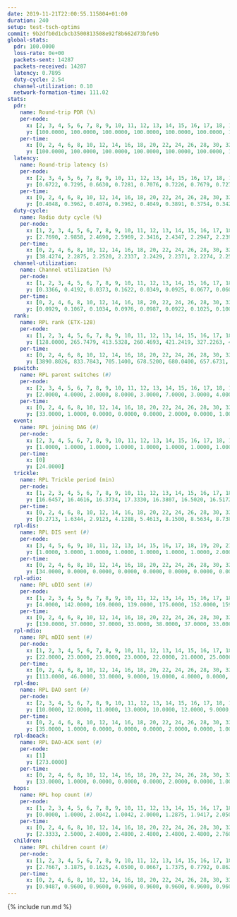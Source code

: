 ```yaml
---
date: 2019-11-21T22:00:55.115804+01:00
duration: 240
setup: test-tsch-optims
commit: 9b2dfb0d1cbcb3500813508e92f8b662d73bfe9b
global-stats:
  pdr: 100.0000
  loss-rate: 0e+00
  packets-sent: 14287
  packets-received: 14287
  latency: 0.7895
  duty-cycle: 2.54
  channel-utilization: 0.10
  network-formation-time: 111.02
stats:
  pdr:
    name: Round-trip PDR (%)
    per-node:
      x: [2, 3, 4, 5, 6, 7, 8, 9, 10, 11, 12, 13, 14, 15, 16, 17, 18, 19, 20, 21, 22, 23, 24, 25]
      y: [100.0000, 100.0000, 100.0000, 100.0000, 100.0000, 100.0000, 100.0000, 100.0000, 100.0000, 100.0000, 100.0000, 100.0000, 100.0000, 100.0000, 100.0000, 100.0000, 100.0000, 100.0000, 100.0000, 100.0000, 100.0000, 100.0000, 100.0000, 100.0000]
    per-time:
      x: [0, 2, 4, 6, 8, 10, 12, 14, 16, 18, 20, 22, 24, 26, 28, 30, 32, 34, 36, 38, 40, 42, 44, 46, 48, 50, 52, 54, 56, 58, 60, 62, 64, 66, 68, 70, 72, 74, 76, 78, 80, 82, 84, 86, 88, 90, 92, 94, 96, 98, 100, 102, 104, 106, 108, 110, 112, 114, 116, 118, 120, 122, 124, 126, 128, 130, 132, 134, 136, 138, 140, 142, 144, 146, 148, 150, 152, 154, 156, 158, 160, 162, 164, 166, 168, 170, 172, 174, 176, 178, 180, 182, 184, 186, 188, 190, 192, 194, 196, 198, 200, 202, 204, 206, 208, 210, 212, 214, 216, 218, 220, 222, 224, 226, 228, 230, 232, 234, 236, 238]
      y: [100.0000, 100.0000, 100.0000, 100.0000, 100.0000, 100.0000, 100.0000, 100.0000, 100.0000, 100.0000, 100.0000, 100.0000, 100.0000, 100.0000, 100.0000, 100.0000, 100.0000, 100.0000, 100.0000, 100.0000, 100.0000, 100.0000, 100.0000, 100.0000, 100.0000, 100.0000, 100.0000, 100.0000, 100.0000, 100.0000, 100.0000, 100.0000, 100.0000, 100.0000, 100.0000, 100.0000, 100.0000, 100.0000, 100.0000, 100.0000, 100.0000, 100.0000, 100.0000, 100.0000, 100.0000, 100.0000, 100.0000, 100.0000, 100.0000, 100.0000, 100.0000, 100.0000, 100.0000, 100.0000, 100.0000, 100.0000, 100.0000, 100.0000, 100.0000, 100.0000, 100.0000, 100.0000, 100.0000, 100.0000, 100.0000, 100.0000, 100.0000, 100.0000, 100.0000, 100.0000, 100.0000, 100.0000, 100.0000, 100.0000, 100.0000, 100.0000, 100.0000, 100.0000, 100.0000, 100.0000, 100.0000, 100.0000, 100.0000, 100.0000, 100.0000, 100.0000, 100.0000, 100.0000, 100.0000, 100.0000, 100.0000, 100.0000, 100.0000, 100.0000, 100.0000, 100.0000, 100.0000, 100.0000, 100.0000, 100.0000, 100.0000, 100.0000, 100.0000, 100.0000, 100.0000, 100.0000, 100.0000, 100.0000, 100.0000, 100.0000, 100.0000, 100.0000, 100.0000, 100.0000, 100.0000, 100.0000, 100.0000, 100.0000, 100.0000, 100.0000]
  latency:
    name: Round-trip latency (s)
    per-node:
      x: [2, 3, 4, 5, 6, 7, 8, 9, 10, 11, 12, 13, 14, 15, 16, 17, 18, 19, 20, 21, 22, 23, 24, 25]
      y: [0.6722, 0.7295, 0.6630, 0.7281, 0.7076, 0.7226, 0.7679, 0.7278, 0.6760, 0.7995, 0.7435, 0.7195, 0.8770, 0.8250, 0.7333, 0.8386, 0.8112, 0.8313, 0.8224, 0.8729, 0.8182, 0.9390, 0.9747, 0.9382]
    per-time:
      x: [0, 2, 4, 6, 8, 10, 12, 14, 16, 18, 20, 22, 24, 26, 28, 30, 32, 34, 36, 38, 40, 42, 44, 46, 48, 50, 52, 54, 56, 58, 60, 62, 64, 66, 68, 70, 72, 74, 76, 78, 80, 82, 84, 86, 88, 90, 92, 94, 96, 98, 100, 102, 104, 106, 108, 110, 112, 114, 116, 118, 120, 122, 124, 126, 128, 130, 132, 134, 136, 138, 140, 142, 144, 146, 148, 150, 152, 154, 156, 158, 160, 162, 164, 166, 168, 170, 172, 174, 176, 178, 180, 182, 184, 186, 188, 190, 192, 194, 196, 198, 200, 202, 204, 206, 208, 210, 212, 214, 216, 218, 220, 222, 224, 226, 228, 230, 232, 234, 236, 238]
      y: [0.4048, 0.3962, 0.4074, 0.3962, 0.4049, 0.3891, 0.3754, 0.3429, 0.3809, 0.3723, 0.3492, 0.3707, 0.3424, 0.3556, 0.3683, 0.3664, 0.4149, 0.3636, 0.3810, 0.3802, 0.3379, 0.3564, 0.3337, 0.3380, 0.3255, 0.3235, 0.3271, 0.3681, 0.3437, 0.3467, 0.3345, 0.3416, 0.3322, 0.3315, 0.3406, 0.3332, 0.3480, 0.3902, 0.3619, 0.3440, 0.3606, 0.3627, 0.3445, 0.3533, 0.3742, 0.3524, 0.3559, 0.4122, 0.4200, 0.4184, 0.3286, 0.3407, 0.3656, 0.7489, 0.7169, 0.4456, 0.4812, 0.3451, 0.3873, 0.9719, 1.2420, 1.0023, 0.7799, 0.5128, 0.5024, 0.9809, 1.2799, 1.2954, 1.2488, 0.9417, 0.7657, 0.9890, 1.2598, 1.2769, 1.2697, 1.2512, 1.2620, 1.1567, 1.2659, 1.2869, 1.2882, 1.2666, 1.2583, 1.2709, 1.2593, 1.2556, 1.2712, 1.2583, 1.2689, 1.2383, 1.2682, 1.2478, 1.2618, 1.2507, 1.2516, 1.2565, 1.2377, 1.2685, 1.2746, 1.2641, 1.2518, 1.2720, 1.2505, 1.2532, 1.2512, 1.2470, 1.2798, 1.2698, 1.2527, 1.2461, 1.2519, 1.2745, 1.2643, 1.2269, 1.2543, 1.2469, 1.2494, 1.2377, 1.2668, 1.0858]
  duty-cycle:
    name: Radio duty cycle (%)
    per-node:
      x: [1, 2, 3, 4, 5, 6, 7, 8, 9, 10, 11, 12, 13, 14, 15, 16, 17, 18, 19, 20, 21, 22, 23, 24, 25]
      y: [2.7690, 2.9858, 2.4690, 2.5969, 2.3416, 2.4347, 2.2947, 2.2395, 2.3543, 2.3044, 2.2731, 2.5735, 2.5604, 2.3658, 2.2589, 2.8286, 2.5022, 2.6446, 2.6964, 2.6655, 2.5120, 2.6105, 2.5527, 2.6668, 2.5497]
    per-time:
      x: [0, 2, 4, 6, 8, 10, 12, 14, 16, 18, 20, 22, 24, 26, 28, 30, 32, 34, 36, 38, 40, 42, 44, 46, 48, 50, 52, 54, 56, 58, 60, 62, 64, 66, 68, 70, 72, 74, 76, 78, 80, 82, 84, 86, 88, 90, 92, 94, 96, 98, 100, 102, 104, 106, 108, 110, 112, 114, 116, 118, 120, 122, 124, 126, 128, 130, 132, 134, 136, 138, 140, 142, 144, 146, 148, 150, 152, 154, 156, 158, 160, 162, 164, 166, 168, 170, 172, 174, 176, 178, 180, 182, 184, 186, 188, 190, 192, 194, 196, 198, 200, 202, 204, 206, 208, 210, 212, 214, 216, 218, 220, 222, 224, 226, 228, 230, 232, 234, 236, 238, 240]
      y: [38.4274, 2.2875, 2.2520, 2.2337, 2.2429, 2.2371, 2.2274, 2.2522, 2.2536, 2.2666, 2.2508, 2.2379, 2.2493, 2.2340, 2.2638, 2.2855, 2.2517, 2.2741, 2.2429, 2.2549, 2.2438, 2.2423, 2.2415, 2.2241, 2.2271, 2.2089, 2.2221, 2.2116, 2.2558, 2.2492, 2.2240, 2.2460, 2.2133, 2.2122, 2.2497, 2.2404, 2.2249, 2.2375, 2.2342, 2.2560, 2.2293, 2.2453, 2.2403, 2.2311, 2.2367, 2.2495, 2.2207, 2.2541, 2.2181, 2.2299, 2.2249, 2.2120, 2.2343, 2.2300, 2.2030, 2.2158, 2.2116, 2.2177, 2.2280, 2.2028, 2.1919, 2.2080, 2.2129, 2.2030, 2.1946, 2.2227, 2.2097, 2.2413, 2.2238, 2.2237, 2.2152, 2.2349, 2.2271, 2.2087, 2.2001, 2.2063, 2.2083, 2.2131, 2.8048, 2.4866, 2.4717, 2.4970, 2.2088, 2.1994, 2.2209, 2.2004, 2.2135, 2.2107, 2.1934, 2.2103, 2.1976, 2.1987, 2.2067, 2.2190, 2.1970, 2.2031, 2.2046, 2.1984, 2.2118, 2.2220, 2.2172, 2.2100, 2.2225, 2.2127, 2.2054, 2.2159, 2.1991, 2.2268, 2.2269, 2.2152, 2.2031, 2.2197, 2.2214, 2.2141, 2.1889, 2.2125, 2.1968, 2.2157, 2.1945, 2.1996, null]
  channel-utilization:
    name: Channel utilization (%)
    per-node:
      x: [1, 2, 3, 4, 5, 6, 7, 8, 9, 10, 11, 12, 13, 14, 15, 16, 17, 18, 19, 20, 21, 22, 23, 24, 25]
      y: [0.3366, 0.4192, 0.0373, 0.1622, 0.0349, 0.0925, 0.0677, 0.0601, 0.0386, 0.0312, 0.0374, 0.1390, 0.0721, 0.0313, 0.0370, 0.2230, 0.0311, 0.0676, 0.0472, 0.0708, 0.0407, 0.0723, 0.0327, 0.0318, 0.0348]
    per-time:
      x: [0, 2, 4, 6, 8, 10, 12, 14, 16, 18, 20, 22, 24, 26, 28, 30, 32, 34, 36, 38, 40, 42, 44, 46, 48, 50, 52, 54, 56, 58, 60, 62, 64, 66, 68, 70, 72, 74, 76, 78, 80, 82, 84, 86, 88, 90, 92, 94, 96, 98, 100, 102, 104, 106, 108, 110, 112, 114, 116, 118, 120, 122, 124, 126, 128, 130, 132, 134, 136, 138, 140, 142, 144, 146, 148, 150, 152, 154, 156, 158, 160, 162, 164, 166, 168, 170, 172, 174, 176, 178, 180, 182, 184, 186, 188, 190, 192, 194, 196, 198, 200, 202, 204, 206, 208, 210, 212, 214, 216, 218, 220, 222, 224, 226, 228, 230, 232, 234, 236, 238, 240]
      y: [0.0929, 0.1067, 0.1034, 0.0976, 0.0987, 0.0922, 0.1025, 0.1008, 0.0993, 0.1041, 0.0995, 0.0978, 0.1025, 0.0939, 0.1039, 0.1055, 0.1035, 0.1049, 0.0980, 0.1042, 0.0971, 0.0976, 0.0959, 0.0923, 0.0929, 0.0887, 0.0920, 0.0899, 0.1025, 0.0990, 0.0950, 0.0963, 0.0944, 0.0902, 0.0953, 0.0977, 0.0954, 0.0996, 0.0970, 0.0969, 0.0930, 0.0965, 0.0944, 0.0917, 0.0945, 0.0980, 0.0915, 0.0990, 0.0899, 0.0906, 0.0908, 0.0873, 0.0916, 0.0941, 0.0846, 0.0884, 0.0890, 0.0899, 0.0947, 0.0852, 0.0855, 0.0903, 0.0896, 0.0877, 0.0855, 0.0950, 0.0869, 0.0962, 0.0930, 0.0934, 0.0870, 0.0962, 0.0971, 0.0870, 0.0830, 0.0910, 0.0863, 0.0877, 0.2938, 0.1146, 0.1074, 0.1280, 0.0884, 0.0855, 0.0920, 0.0871, 0.0881, 0.0858, 0.0871, 0.0857, 0.0836, 0.0884, 0.0884, 0.0895, 0.0844, 0.0853, 0.0884, 0.0866, 0.0889, 0.0932, 0.0922, 0.0881, 0.0940, 0.0872, 0.0851, 0.0928, 0.0847, 0.0965, 0.0914, 0.0915, 0.0865, 0.0914, 0.0925, 0.0919, 0.0807, 0.0908, 0.0860, 0.0934, 0.0850, 0.0832, null]
  rank:
    name: RPL rank (ETX-128)
    per-node:
      x: [1, 2, 3, 4, 5, 6, 7, 8, 9, 10, 11, 12, 13, 14, 15, 16, 17, 18, 19, 20, 21, 22, 23, 24, 25]
      y: [128.0000, 265.7479, 413.5328, 260.4693, 421.2419, 327.2263, 415.7611, 454.6461, 548.4139, 451.4280, 608.8148, 425.6033, 521.1777, 618.0894, 568.7438, 769.5892, 591.5369, 941.8816, 687.9757, 680.9190, 723.4337, 992.7849, 810.5081, 813.5120, 861.5244]
    per-time:
      x: [0, 2, 4, 6, 8, 10, 12, 14, 16, 18, 20, 22, 24, 26, 28, 30, 32, 34, 36, 38, 40, 42, 44, 46, 48, 50, 52, 54, 56, 58, 60, 62, 64, 66, 68, 70, 72, 74, 76, 78, 80, 82, 84, 86, 88, 90, 92, 94, 96, 98, 100, 102, 104, 106, 108, 110, 112, 114, 116, 118, 120, 122, 124, 126, 128, 130, 132, 134, 136, 138, 140, 142, 144, 146, 148, 150, 152, 154, 156, 158, 160, 162, 164, 166, 168, 170, 172, 174, 176, 178, 180, 182, 184, 186, 188, 190, 192, 194, 196, 198, 200, 202, 204, 206, 208, 210, 212, 214, 216, 218, 220, 222, 224, 226, 228, 230, 232, 234, 236, 238, 240]
      y: [3890.8026, 833.7843, 705.1400, 678.5200, 680.0400, 657.6731, 686.5200, 677.0000, 624.7059, 621.6275, 631.0980, 663.6667, 639.0000, 622.3922, 625.6600, 627.2182, 594.3600, 610.3200, 611.6800, 612.2157, 601.6863, 581.9615, 587.7736, 560.3600, 567.5400, 569.5800, 545.0800, 542.8800, 546.1800, 547.1132, 543.1600, 542.5769, 527.5800, 530.8431, 518.6863, 521.8800, 533.6471, 557.1321, 561.5600, 567.8824, 557.8200, 540.7547, 535.9231, 522.3400, 519.5098, 511.0000, 512.7400, 513.0000, 519.4902, 505.5400, 504.2000, 511.6600, 522.1400, 537.1731, 528.7647, 526.1200, 519.0962, 512.9800, 521.0962, 510.9216, 503.1800, 500.2157, 502.2353, 509.8200, 517.3462, 515.2453, 497.5400, 524.7170, 504.1765, 512.3800, 503.8600, 511.3800, 513.1887, 513.5098, 508.3000, 499.0600, 487.7255, 494.6600, 378.5619, 282.6873, 276.9099, 282.5189, 490.8200, 497.7647, 494.4400, 491.6200, 486.8600, 473.9000, 469.8200, 469.6346, 467.7115, 469.0200, 468.3600, 474.8600, 477.1400, 481.1765, 477.6400, 478.1600, 477.3600, 477.2200, 480.4510, 476.5200, 477.9412, 492.1600, 505.3400, 503.4314, 498.9000, 517.3922, 507.6000, 484.7600, 493.3800, 493.4400, 485.9608, 478.1200, 484.6471, 481.6731, 472.8431, 476.9808, 466.4600, 476.9400, null]
  pswitch:
    name: RPL parent switches (#)
    per-node:
      x: [2, 3, 4, 5, 6, 7, 8, 9, 10, 11, 12, 13, 14, 15, 16, 17, 18, 19, 20, 21, 22, 23, 24, 25]
      y: [2.0000, 4.0000, 2.0000, 8.0000, 3.0000, 7.0000, 3.0000, 4.0000, 3.0000, 3.0000, 2.0000, 2.0000, 6.0000, 2.0000, 1.0000, 5.0000, 5.0000, 8.0000, 8.0000, 10.0000, 11.0000, 9.0000, 11.0000, 7.0000]
    per-time:
      x: [0, 2, 4, 6, 8, 10, 12, 14, 16, 18, 20, 22, 24, 26, 28, 30, 32, 34, 36, 38, 40, 42, 44, 46, 48, 50, 52, 54, 56, 58, 60, 62, 64, 66, 68, 70, 72, 74, 76, 78, 80, 82, 84, 86, 88, 90, 92, 94, 96, 98, 100, 102, 104, 106, 108, 110, 112, 114, 116, 118, 120, 122, 124, 126, 128, 130, 132, 134, 136, 138, 140, 142, 144, 146, 148, 150, 152, 154, 156, 158, 160, 162, 164, 166, 168, 170, 172, 174, 176, 178, 180, 182, 184, 186, 188, 190, 192, 194, 196, 198, 200, 202, 204, 206, 208, 210, 212, 214, 216, 218, 220, 222, 224, 226, 228, 230, 232, 234]
      y: [33.0000, 1.0000, 0.0000, 0.0000, 0.0000, 2.0000, 0.0000, 1.0000, 1.0000, 1.0000, 1.0000, 1.0000, 1.0000, 1.0000, 0.0000, 5.0000, 0.0000, 0.0000, 0.0000, 1.0000, 1.0000, 2.0000, 3.0000, 0.0000, 0.0000, 0.0000, 0.0000, 0.0000, 0.0000, 3.0000, 0.0000, 2.0000, 0.0000, 1.0000, 1.0000, 0.0000, 1.0000, 3.0000, 0.0000, 1.0000, 0.0000, 3.0000, 2.0000, 0.0000, 1.0000, 0.0000, 0.0000, 2.0000, 1.0000, 0.0000, 0.0000, 0.0000, 0.0000, 2.0000, 1.0000, 0.0000, 2.0000, 0.0000, 2.0000, 1.0000, 0.0000, 1.0000, 1.0000, 0.0000, 2.0000, 3.0000, 0.0000, 3.0000, 1.0000, 0.0000, 0.0000, 0.0000, 3.0000, 1.0000, 0.0000, 0.0000, 1.0000, 0.0000, 2.0000, 1.0000, 0.0000, 1.0000, 0.0000, 1.0000, 0.0000, 0.0000, 0.0000, 0.0000, 0.0000, 2.0000, 2.0000, 0.0000, 0.0000, 0.0000, 0.0000, 1.0000, 0.0000, 0.0000, 0.0000, 0.0000, 1.0000, 0.0000, 1.0000, 0.0000, 0.0000, 1.0000, 0.0000, 1.0000, 5.0000, 0.0000, 0.0000, 0.0000, 1.0000, 0.0000, 1.0000, 2.0000, 1.0000, 2.0000]
  event:
    name: RPL joining DAG (#)
    per-node:
      x: [2, 3, 4, 5, 6, 7, 8, 9, 10, 11, 12, 13, 14, 15, 16, 17, 18, 19, 20, 21, 22, 23, 24, 25]
      y: [1.0000, 1.0000, 1.0000, 1.0000, 1.0000, 1.0000, 1.0000, 1.0000, 1.0000, 1.0000, 1.0000, 1.0000, 1.0000, 1.0000, 1.0000, 1.0000, 1.0000, 1.0000, 1.0000, 1.0000, 1.0000, 1.0000, 1.0000, 1.0000]
    per-time:
      x: [0]
      y: [24.0000]
  trickle:
    name: RPL Trickle period (min)
    per-node:
      x: [1, 2, 3, 4, 5, 6, 7, 8, 9, 10, 11, 12, 13, 14, 15, 16, 17, 18, 19, 20, 21, 22, 23, 24, 25]
      y: [16.6457, 16.4616, 16.3734, 17.3330, 16.3807, 16.5020, 16.5172, 16.5374, 15.6658, 16.5329, 16.4054, 16.5262, 16.2201, 16.5441, 16.4415, 16.5222, 16.5877, 16.3308, 16.4915, 16.5457, 16.6055, 15.5477, 16.6009, 16.5642, 16.3962]
    per-time:
      x: [0, 2, 4, 6, 8, 10, 12, 14, 16, 18, 20, 22, 24, 26, 28, 30, 32, 34, 36, 38, 40, 42, 44, 46, 48, 50, 52, 54, 56, 58, 60, 62, 64, 66, 68, 70, 72, 74, 76, 78, 80, 82, 84, 86, 88, 90, 92, 94, 96, 98, 100, 102, 104, 106, 108, 110, 112, 114, 116, 118, 120, 122, 124, 126, 128, 130, 132, 134, 136, 138, 140, 142, 144, 146, 148, 150, 152, 154, 156, 158, 160, 162, 164, 166, 168, 170, 172, 174, 176, 178, 180, 182, 184, 186, 188, 190, 192, 194, 196, 198, 200, 202, 204, 206, 208, 210, 212, 214, 216, 218, 220, 222, 224, 226, 228, 230, 232, 234, 236, 238, 240]
      y: [0.2713, 1.6344, 2.9123, 4.1288, 5.4613, 8.1500, 8.5634, 8.7381, 8.9095, 15.5916, 16.9623, 17.4763, 17.4763, 17.4763, 17.1281, 16.8805, 16.8646, 16.9520, 16.9520, 17.1336, 17.1336, 17.1402, 17.1465, 17.3015, 17.4763, 17.4763, 17.4763, 17.4763, 17.4763, 17.4763, 17.4763, 17.4763, 17.4763, 17.4763, 17.4763, 17.4763, 17.4763, 17.4763, 17.4763, 17.4763, 17.4763, 17.4763, 17.4763, 17.4763, 17.4763, 17.4763, 17.4763, 17.4763, 17.4763, 17.4763, 17.4763, 17.4763, 17.4763, 17.4763, 17.4763, 17.4763, 17.4763, 17.4763, 17.4763, 17.4763, 17.4763, 17.4763, 17.4763, 17.4763, 17.4763, 17.4763, 17.4763, 17.4763, 17.4763, 17.4763, 17.4763, 17.4763, 17.4763, 17.4763, 17.4763, 17.4763, 17.4763, 17.4763, 17.4763, 17.4763, 17.4763, 17.4763, 17.4763, 17.4763, 17.4763, 17.4763, 17.4763, 17.4763, 17.4763, 17.4763, 17.4763, 17.4763, 17.4763, 17.4763, 17.4763, 17.4763, 17.4763, 17.4763, 17.4763, 17.4763, 17.4763, 17.4763, 17.4763, 17.4763, 17.4763, 17.4763, 17.4763, 17.4763, 17.4763, 17.4763, 17.4763, 16.8045, 16.5768, 16.9520, 16.9623, 17.0562, 17.1336, 16.9721, 17.1267, 17.1267, null]
  rpl-dis:
    name: RPL DIS sent (#)
    per-node:
      x: [3, 4, 5, 6, 9, 10, 11, 12, 13, 14, 15, 16, 17, 18, 19, 20, 21, 22, 23, 24, 25]
      y: [1.0000, 3.0000, 1.0000, 1.0000, 1.0000, 1.0000, 1.0000, 2.0000, 1.0000, 1.0000, 1.0000, 1.0000, 3.0000, 1.0000, 2.0000, 2.0000, 3.0000, 2.0000, 2.0000, 3.0000, 3.0000]
    per-time:
      x: [0, 2, 4, 6, 8, 10, 12, 14, 16, 18, 20, 22, 24, 26, 28, 30, 32, 34, 36, 38, 40, 42, 44, 46, 48, 50, 52, 54, 56, 58, 60, 62, 64, 66, 68, 70, 72, 74, 76, 78, 80, 82, 84, 86, 88, 90, 92, 94, 96, 98, 100, 102, 104, 106, 108, 110, 112, 114, 116, 118, 120, 122, 124, 126, 128, 130, 132, 134, 136, 138, 140, 142, 144, 146, 148, 150, 152, 154, 156, 158, 160]
      y: [34.0000, 0.0000, 0.0000, 0.0000, 0.0000, 0.0000, 0.0000, 0.0000, 0.0000, 0.0000, 0.0000, 0.0000, 0.0000, 0.0000, 0.0000, 0.0000, 0.0000, 0.0000, 0.0000, 0.0000, 0.0000, 0.0000, 0.0000, 0.0000, 0.0000, 0.0000, 0.0000, 0.0000, 0.0000, 0.0000, 0.0000, 0.0000, 0.0000, 0.0000, 0.0000, 0.0000, 0.0000, 0.0000, 0.0000, 0.0000, 0.0000, 0.0000, 0.0000, 0.0000, 0.0000, 0.0000, 0.0000, 0.0000, 0.0000, 0.0000, 0.0000, 0.0000, 0.0000, 0.0000, 0.0000, 0.0000, 0.0000, 0.0000, 0.0000, 0.0000, 0.0000, 0.0000, 0.0000, 0.0000, 0.0000, 0.0000, 0.0000, 0.0000, 0.0000, 0.0000, 0.0000, 0.0000, 0.0000, 0.0000, 0.0000, 0.0000, 0.0000, 0.0000, 0.0000, 1.0000, 1.0000]
  rpl-udio:
    name: RPL uDIO sent (#)
    per-node:
      x: [1, 2, 3, 4, 5, 6, 7, 8, 9, 10, 11, 12, 13, 14, 15, 16, 17, 18, 19, 20, 21, 22, 23, 24, 25]
      y: [4.0000, 142.0000, 169.0000, 139.0000, 175.0000, 152.0000, 159.0000, 167.0000, 164.0000, 169.0000, 169.0000, 157.0000, 171.0000, 177.0000, 165.0000, 170.0000, 164.0000, 164.0000, 165.0000, 161.0000, 166.0000, 161.0000, 176.0000, 164.0000, 169.0000]
    per-time:
      x: [0, 2, 4, 6, 8, 10, 12, 14, 16, 18, 20, 22, 24, 26, 28, 30, 32, 34, 36, 38, 40, 42, 44, 46, 48, 50, 52, 54, 56, 58, 60, 62, 64, 66, 68, 70, 72, 74, 76, 78, 80, 82, 84, 86, 88, 90, 92, 94, 96, 98, 100, 102, 104, 106, 108, 110, 112, 114, 116, 118, 120, 122, 124, 126, 128, 130, 132, 134, 136, 138, 140, 142, 144, 146, 148, 150, 152, 154, 156, 158, 160, 162, 164, 166, 168, 170, 172, 174, 176, 178, 180, 182, 184, 186, 188, 190, 192, 194, 196, 198, 200, 202, 204, 206, 208, 210, 212, 214, 216, 218, 220, 222, 224, 226, 228, 230, 232, 234, 236, 238, 240]
      y: [130.0000, 37.0000, 37.0000, 33.0000, 38.0000, 37.0000, 33.0000, 37.0000, 37.0000, 30.0000, 32.0000, 34.0000, 29.0000, 29.0000, 32.0000, 38.0000, 45.0000, 33.0000, 33.0000, 29.0000, 28.0000, 29.0000, 30.0000, 34.0000, 31.0000, 28.0000, 33.0000, 34.0000, 28.0000, 28.0000, 34.0000, 36.0000, 32.0000, 30.0000, 33.0000, 29.0000, 31.0000, 38.0000, 32.0000, 30.0000, 33.0000, 27.0000, 34.0000, 27.0000, 31.0000, 31.0000, 31.0000, 32.0000, 35.0000, 28.0000, 29.0000, 24.0000, 34.0000, 38.0000, 30.0000, 31.0000, 35.0000, 29.0000, 31.0000, 26.0000, 31.0000, 37.0000, 35.0000, 30.0000, 29.0000, 32.0000, 28.0000, 36.0000, 30.0000, 36.0000, 29.0000, 31.0000, 31.0000, 31.0000, 28.0000, 32.0000, 26.0000, 36.0000, 33.0000, 44.0000, 32.0000, 26.0000, 37.0000, 32.0000, 31.0000, 33.0000, 31.0000, 27.0000, 29.0000, 27.0000, 36.0000, 30.0000, 34.0000, 30.0000, 31.0000, 28.0000, 38.0000, 28.0000, 27.0000, 36.0000, 31.0000, 36.0000, 30.0000, 35.0000, 31.0000, 31.0000, 36.0000, 33.0000, 31.0000, 33.0000, 30.0000, 30.0000, 33.0000, 31.0000, 33.0000, 34.0000, 30.0000, 35.0000, 33.0000, 28.0000, 0.0000]
  rpl-mdio:
    name: RPL mDIO sent (#)
    per-node:
      x: [1, 2, 3, 4, 5, 6, 7, 8, 9, 10, 11, 12, 13, 14, 15, 16, 17, 18, 19, 20, 21, 22, 23, 24, 25]
      y: [22.0000, 23.0000, 23.0000, 23.0000, 22.0000, 21.0000, 25.0000, 22.0000, 27.0000, 20.0000, 25.0000, 20.0000, 27.0000, 20.0000, 26.0000, 21.0000, 20.0000, 25.0000, 23.0000, 20.0000, 20.0000, 30.0000, 20.0000, 20.0000, 25.0000]
    per-time:
      x: [0, 2, 4, 6, 8, 10, 12, 14, 16, 18, 20, 22, 24, 26, 28, 30, 32, 34, 36, 38, 40, 42, 44, 46, 48, 50, 52, 54, 56, 58, 60, 62, 64, 66, 68, 70, 72, 74, 76, 78, 80, 82, 84, 86, 88, 90, 92, 94, 96, 98, 100, 102, 104, 106, 108, 110, 112, 114, 116, 118, 120, 122, 124, 126, 128, 130, 132, 134, 136, 138, 140, 142, 144, 146, 148, 150, 152, 154, 156, 158, 160, 162, 164, 166, 168, 170, 172, 174, 176, 178, 180, 182, 184, 186, 188, 190, 192, 194, 196, 198, 200, 202, 204, 206, 208, 210, 212, 214, 216, 218, 220, 222, 224, 226, 228, 230, 232, 234, 236, 238]
      y: [113.0000, 46.0000, 33.0000, 9.0000, 19.0000, 4.0000, 0.0000, 9.0000, 11.0000, 4.0000, 1.0000, 0.0000, 0.0000, 2.0000, 6.0000, 11.0000, 6.0000, 4.0000, 2.0000, 0.0000, 0.0000, 0.0000, 2.0000, 8.0000, 5.0000, 2.0000, 5.0000, 2.0000, 2.0000, 0.0000, 0.0000, 3.0000, 6.0000, 3.0000, 10.0000, 1.0000, 1.0000, 0.0000, 1.0000, 0.0000, 6.0000, 3.0000, 6.0000, 6.0000, 3.0000, 0.0000, 0.0000, 0.0000, 2.0000, 6.0000, 4.0000, 4.0000, 8.0000, 1.0000, 1.0000, 0.0000, 0.0000, 7.0000, 4.0000, 7.0000, 2.0000, 1.0000, 2.0000, 1.0000, 0.0000, 1.0000, 7.0000, 6.0000, 3.0000, 6.0000, 2.0000, 0.0000, 1.0000, 0.0000, 2.0000, 5.0000, 5.0000, 6.0000, 4.0000, 2.0000, 1.0000, 0.0000, 0.0000, 3.0000, 5.0000, 5.0000, 5.0000, 4.0000, 2.0000, 0.0000, 0.0000, 0.0000, 5.0000, 6.0000, 4.0000, 5.0000, 4.0000, 1.0000, 0.0000, 0.0000, 2.0000, 5.0000, 4.0000, 4.0000, 6.0000, 3.0000, 1.0000, 0.0000, 0.0000, 3.0000, 3.0000, 8.0000, 6.0000, 7.0000, 3.0000, 1.0000, 0.0000, 2.0000, 2.0000, 5.0000]
  rpl-dao:
    name: RPL DAO sent (#)
    per-node:
      x: [2, 3, 4, 5, 6, 7, 8, 9, 10, 11, 12, 13, 14, 15, 16, 17, 18, 19, 20, 21, 22, 23, 24, 25]
      y: [10.0000, 12.0000, 11.0000, 13.0000, 10.0000, 12.0000, 9.0000, 10.0000, 10.0000, 11.0000, 10.0000, 9.0000, 12.0000, 10.0000, 9.0000, 11.0000, 11.0000, 12.0000, 13.0000, 13.0000, 16.0000, 15.0000, 15.0000, 13.0000]
    per-time:
      x: [0, 2, 4, 6, 8, 10, 12, 14, 16, 18, 20, 22, 24, 26, 28, 30, 32, 34, 36, 38, 40, 42, 44, 46, 48, 50, 52, 54, 56, 58, 60, 62, 64, 66, 68, 70, 72, 74, 76, 78, 80, 82, 84, 86, 88, 90, 92, 94, 96, 98, 100, 102, 104, 106, 108, 110, 112, 114, 116, 118, 120, 122, 124, 126, 128, 130, 132, 134, 136, 138, 140, 142, 144, 146, 148, 150, 152, 154, 156, 158, 160, 162, 164, 166, 168, 170, 172, 174, 176, 178, 180, 182, 184, 186, 188, 190, 192, 194, 196, 198, 200, 202, 204, 206, 208, 210, 212, 214, 216, 218, 220, 222, 224, 226, 228, 230, 232, 234, 236, 238]
      y: [35.0000, 1.0000, 0.0000, 0.0000, 0.0000, 2.0000, 0.0000, 1.0000, 1.0000, 1.0000, 1.0000, 1.0000, 1.0000, 1.0000, 12.0000, 7.0000, 0.0000, 0.0000, 0.0000, 2.0000, 2.0000, 3.0000, 4.0000, 0.0000, 1.0000, 1.0000, 0.0000, 0.0000, 9.0000, 7.0000, 0.0000, 2.0000, 0.0000, 2.0000, 2.0000, 2.0000, 6.0000, 3.0000, 0.0000, 2.0000, 0.0000, 3.0000, 3.0000, 7.0000, 1.0000, 0.0000, 0.0000, 3.0000, 2.0000, 2.0000, 4.0000, 1.0000, 0.0000, 3.0000, 1.0000, 2.0000, 2.0000, 7.0000, 3.0000, 1.0000, 0.0000, 2.0000, 1.0000, 2.0000, 4.0000, 4.0000, 0.0000, 3.0000, 3.0000, 1.0000, 0.0000, 6.0000, 4.0000, 1.0000, 0.0000, 0.0000, 2.0000, 2.0000, 5.0000, 3.0000, 0.0000, 2.0000, 2.0000, 1.0000, 1.0000, 3.0000, 4.0000, 0.0000, 0.0000, 2.0000, 3.0000, 1.0000, 2.0000, 6.0000, 0.0000, 2.0000, 1.0000, 1.0000, 1.0000, 2.0000, 6.0000, 0.0000, 1.0000, 2.0000, 0.0000, 3.0000, 2.0000, 5.0000, 6.0000, 1.0000, 1.0000, 0.0000, 2.0000, 1.0000, 3.0000, 4.0000, 1.0000, 3.0000, 0.0000, 2.0000]
  rpl-daoack:
    name: RPL DAO-ACK sent (#)
    per-node:
      x: [1]
      y: [273.0000]
    per-time:
      x: [0, 2, 4, 6, 8, 10, 12, 14, 16, 18, 20, 22, 24, 26, 28, 30, 32, 34, 36, 38, 40, 42, 44, 46, 48, 50, 52, 54, 56, 58, 60, 62, 64, 66, 68, 70, 72, 74, 76, 78, 80, 82, 84, 86, 88, 90, 92, 94, 96, 98, 100, 102, 104, 106, 108, 110, 112, 114, 116, 118, 120, 122, 124, 126, 128, 130, 132, 134, 136, 138, 140, 142, 144, 146, 148, 150, 152, 154, 156, 158, 160, 162, 164, 166, 168, 170, 172, 174, 176, 178, 180, 182, 184, 186, 188, 190, 192, 194, 196, 198, 200, 202, 204, 206, 208, 210, 212, 214, 216, 218, 220, 222, 224, 226, 228, 230, 232, 234, 236, 238]
      y: [33.0000, 1.0000, 0.0000, 0.0000, 0.0000, 2.0000, 0.0000, 1.0000, 1.0000, 1.0000, 1.0000, 1.0000, 1.0000, 1.0000, 13.0000, 6.0000, 0.0000, 0.0000, 0.0000, 2.0000, 2.0000, 3.0000, 4.0000, 0.0000, 1.0000, 1.0000, 0.0000, 0.0000, 8.0000, 7.0000, 0.0000, 2.0000, 0.0000, 2.0000, 2.0000, 2.0000, 6.0000, 3.0000, 0.0000, 2.0000, 0.0000, 3.0000, 4.0000, 6.0000, 1.0000, 0.0000, 0.0000, 3.0000, 2.0000, 2.0000, 4.0000, 1.0000, 0.0000, 3.0000, 1.0000, 2.0000, 2.0000, 7.0000, 3.0000, 1.0000, 0.0000, 2.0000, 1.0000, 2.0000, 5.0000, 3.0000, 0.0000, 3.0000, 3.0000, 1.0000, 0.0000, 6.0000, 4.0000, 1.0000, 0.0000, 0.0000, 2.0000, 2.0000, 5.0000, 3.0000, 0.0000, 2.0000, 2.0000, 1.0000, 1.0000, 3.0000, 4.0000, 0.0000, 0.0000, 2.0000, 3.0000, 2.0000, 1.0000, 5.0000, 0.0000, 2.0000, 1.0000, 1.0000, 1.0000, 2.0000, 6.0000, 0.0000, 1.0000, 2.0000, 0.0000, 3.0000, 2.0000, 5.0000, 6.0000, 1.0000, 1.0000, 0.0000, 2.0000, 1.0000, 3.0000, 4.0000, 1.0000, 3.0000, 0.0000, 2.0000]
  hops:
    name: RPL hop count (#)
    per-node:
      x: [1, 2, 3, 4, 5, 6, 7, 8, 9, 10, 11, 12, 13, 14, 15, 16, 17, 18, 19, 20, 21, 22, 23, 24, 25]
      y: [0.0000, 1.0000, 2.0042, 1.0042, 2.0000, 1.2875, 1.9417, 2.0500, 2.2552, 2.1875, 2.6750, 2.0292, 2.0667, 3.1042, 2.9417, 2.0000, 3.0000, 3.2218, 3.1715, 3.1841, 3.3431, 3.2343, 4.0544, 4.0418, 4.2050]
    per-time:
      x: [0, 2, 4, 6, 8, 10, 12, 14, 16, 18, 20, 22, 24, 26, 28, 30, 32, 34, 36, 38, 40, 42, 44, 46, 48, 50, 52, 54, 56, 58, 60, 62, 64, 66, 68, 70, 72, 74, 76, 78, 80, 82, 84, 86, 88, 90, 92, 94, 96, 98, 100, 102, 104, 106, 108, 110, 112, 114, 116, 118, 120, 122, 124, 126, 128, 130, 132, 134, 136, 138, 140, 142, 144, 146, 148, 150, 152, 154, 156, 158, 160, 162, 164, 166, 168, 170, 172, 174, 176, 178, 180, 182, 184, 186, 188, 190, 192, 194, 196, 198, 200, 202, 204, 206, 208, 210, 212, 214, 216, 218, 220, 222, 224, 226, 228, 230, 232, 234, 236, 238]
      y: [2.3333, 2.5000, 2.4800, 2.4800, 2.4800, 2.4800, 2.4800, 2.7600, 2.7200, 2.7200, 2.7000, 2.6400, 2.6000, 2.5600, 2.5600, 2.6600, 2.7200, 2.7200, 2.7200, 2.7000, 2.6800, 2.6400, 2.5200, 2.5200, 2.5200, 2.5200, 2.5200, 2.5200, 2.5200, 2.5000, 2.4800, 2.4800, 2.4800, 2.5000, 2.5000, 2.4800, 2.4800, 2.5600, 2.6400, 2.6200, 2.6000, 2.6600, 2.7000, 2.6400, 2.6600, 2.6800, 2.6800, 2.5800, 2.4600, 2.4400, 2.4400, 2.4400, 2.4400, 2.4200, 2.4000, 2.4000, 2.4000, 2.4000, 2.4400, 2.4400, 2.4400, 2.4400, 2.4400, 2.4400, 2.4400, 2.4000, 2.4000, 2.4200, 2.4400, 2.4400, 2.4400, 2.4400, 2.4200, 2.4000, 2.4000, 2.4000, 2.4000, 2.4000, 2.4000, 2.4000, 2.4000, 2.3600, 2.3600, 2.3600, 2.3600, 2.3600, 2.3600, 2.3600, 2.3600, 2.3600, 2.3600, 2.3600, 2.3600, 2.3600, 2.3600, 2.3800, 2.4000, 2.4000, 2.4000, 2.4000, 2.4000, 2.3600, 2.3600, 2.3600, 2.3600, 2.3600, 2.3600, 2.3800, 2.4400, 2.4800, 2.4800, 2.4800, 2.5000, 2.5200, 2.5200, 2.5000, 2.4800, 2.4400, 2.4000, 2.4000]
  children:
    name: RPL children count (#)
    per-node:
      x: [1, 2, 3, 4, 5, 6, 7, 8, 9, 10, 11, 12, 13, 14, 15, 16, 17, 18, 19, 20, 21, 22, 23, 24, 25]
      y: [2.7667, 3.1875, 0.1625, 4.0500, 0.0667, 1.7375, 0.7792, 0.8625, 0.1423, 0.0000, 0.1292, 2.3250, 0.7042, 0.0000, 0.1417, 2.8577, 0.0000, 1.0293, 0.3556, 1.1757, 0.2301, 1.2803, 0.0000, 0.0000, 0.0000]
    per-time:
      x: [0, 2, 4, 6, 8, 10, 12, 14, 16, 18, 20, 22, 24, 26, 28, 30, 32, 34, 36, 38, 40, 42, 44, 46, 48, 50, 52, 54, 56, 58, 60, 62, 64, 66, 68, 70, 72, 74, 76, 78, 80, 82, 84, 86, 88, 90, 92, 94, 96, 98, 100, 102, 104, 106, 108, 110, 112, 114, 116, 118, 120, 122, 124, 126, 128, 130, 132, 134, 136, 138, 140, 142, 144, 146, 148, 150, 152, 154, 156, 158, 160, 162, 164, 166, 168, 170, 172, 174, 176, 178, 180, 182, 184, 186, 188, 190, 192, 194, 196, 198, 200, 202, 204, 206, 208, 210, 212, 214, 216, 218, 220, 222, 224, 226, 228, 230, 232, 234, 236, 238]
      y: [0.9487, 0.9600, 0.9600, 0.9600, 0.9600, 0.9600, 0.9600, 0.9600, 0.9600, 0.9600, 0.9600, 0.9600, 0.9600, 0.9600, 0.9600, 0.9600, 0.9600, 0.9600, 0.9600, 0.9600, 0.9600, 0.9600, 0.9600, 0.9600, 0.9600, 0.9600, 0.9600, 0.9600, 0.9600, 0.9600, 0.9600, 0.9600, 0.9600, 0.9600, 0.9600, 0.9600, 0.9600, 0.9600, 0.9600, 0.9600, 0.9600, 0.9600, 0.9600, 0.9600, 0.9600, 0.9600, 0.9600, 0.9600, 0.9600, 0.9600, 0.9600, 0.9600, 0.9600, 0.9600, 0.9600, 0.9600, 0.9600, 0.9600, 0.9600, 0.9600, 0.9600, 0.9600, 0.9600, 0.9600, 0.9600, 0.9600, 0.9600, 0.9600, 0.9600, 0.9600, 0.9600, 0.9600, 0.9600, 0.9600, 0.9600, 0.9600, 0.9600, 0.9600, 0.9600, 0.9600, 0.9600, 0.9600, 0.9600, 0.9600, 0.9600, 0.9600, 0.9600, 0.9600, 0.9600, 0.9600, 0.9600, 0.9600, 0.9600, 0.9600, 0.9600, 0.9600, 0.9600, 0.9600, 0.9600, 0.9600, 0.9600, 0.9600, 0.9600, 0.9600, 0.9600, 0.9600, 0.9600, 0.9600, 0.9600, 0.9600, 0.9600, 0.9600, 0.9600, 0.9600, 0.9600, 0.9600, 0.9600, 0.9600, 0.9600, 0.9600]
---
```


{% include run.md %}
